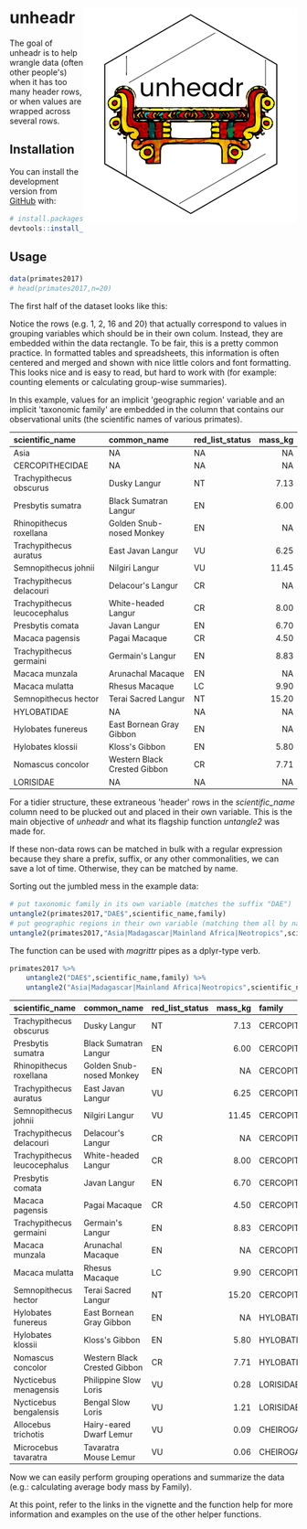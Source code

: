
<!-- README.md is generated from README.Rmd. Please edit that file -->
unheadr <img src="man/figures/logosmall.png" align="right" />
=============================================================

The goal of unheadr is to help wrangle data (often other people's) when it has too many header rows, or when values are wrapped across several rows.

Installation
------------

You can install the development version from [GitHub](https://github.com/) with:

``` r
# install.packages("devtools")
devtools::install_github("luisDVA/unheadr")
```

Usage
-----

``` r
data(primates2017)
# head(primates2017,n=20)
```

The first half of the dataset looks like this:

Notice the rows (e.g. 1, 2, 16 and 20) that actually correspond to values in grouping variables which should be in their own colum. Instead, they are embedded within the data rectangle. To be fair, this is a pretty common practice. In formatted tables and spreadsheets, this information is often centered and merged and shown with nice little colors and font formatting. This looks nice and is easy to read, but hard to work with (for example: counting elements or calculating group-wise summaries).

In this example, values for an implicit 'geographic region' variable and an implicit 'taxonomic family' are embedded in the column that contains our observational units (the scientific names of various primates).

| scientific\_name             | common\_name                 | red\_list\_status |  mass\_kg|
|:-----------------------------|:-----------------------------|:------------------|---------:|
| Asia                         | NA                           | NA                |        NA|
| CERCOPITHECIDAE              | NA                           | NA                |        NA|
| Trachypithecus obscurus      | Dusky Langur                 | NT                |      7.13|
| Presbytis sumatra            | Black Sumatran Langur        | EN                |      6.00|
| Rhinopithecus roxellana      | Golden Snub-nosed Monkey     | EN                |        NA|
| Trachypithecus auratus       | East Javan Langur            | VU                |      6.25|
| Semnopithecus johnii         | Nilgiri Langur               | VU                |     11.45|
| Trachypithecus delacouri     | Delacour's Langur            | CR                |        NA|
| Trachypithecus leucocephalus | White-headed Langur          | CR                |      8.00|
| Presbytis comata             | Javan Langur                 | EN                |      6.70|
| Macaca pagensis              | Pagai Macaque                | CR                |      4.50|
| Trachypithecus germaini      | Germain's Langur             | EN                |      8.83|
| Macaca munzala               | Arunachal Macaque            | EN                |        NA|
| Macaca mulatta               | Rhesus Macaque               | LC                |      9.90|
| Semnopithecus hector         | Terai Sacred Langur          | NT                |     15.20|
| HYLOBATIDAE                  | NA                           | NA                |        NA|
| Hylobates funereus           | East Bornean Gray Gibbon     | EN                |        NA|
| Hylobates klossii            | Kloss's Gibbon               | EN                |      5.80|
| Nomascus concolor            | Western Black Crested Gibbon | CR                |      7.71|
| LORISIDAE                    | NA                           | NA                |        NA|

For a tidier structure, these extraneous 'header' rows in the *scientific\_name* column need to be plucked out and placed in their own variable. This is the main objective of *unheadr* and what its flagship function *untangle2* was made for.

If these non-data rows can be matched in bulk with a regular expression because they share a prefix, suffix, or any other commonalities, we can save a lot of time. Otherwise, they can be matched by name.

Sorting out the jumbled mess in the example data:

``` r
# put taxonomic family in its own variable (matches the suffix "DAE")
untangle2(primates2017,"DAE$",scientific_name,family)
# put geographic regions in their own variable (matching them all by name)
untangle2(primates2017,"Asia|Madagascar|Mainland Africa|Neotropics",scientific_name,family)
```

The function can be used with *magrittr* pipes as a dplyr-type verb.

``` r
primates2017 %>%
    untangle2("DAE$",scientific_name,family) %>%
    untangle2("Asia|Madagascar|Mainland Africa|Neotropics",scientific_name,region) %>% head(n=20)
```

| scientific\_name             | common\_name                 | red\_list\_status |  mass\_kg| family          | region     |
|:-----------------------------|:-----------------------------|:------------------|---------:|:----------------|:-----------|
| Trachypithecus obscurus      | Dusky Langur                 | NT                |      7.13| CERCOPITHECIDAE | Asia       |
| Presbytis sumatra            | Black Sumatran Langur        | EN                |      6.00| CERCOPITHECIDAE | Asia       |
| Rhinopithecus roxellana      | Golden Snub-nosed Monkey     | EN                |        NA| CERCOPITHECIDAE | Asia       |
| Trachypithecus auratus       | East Javan Langur            | VU                |      6.25| CERCOPITHECIDAE | Asia       |
| Semnopithecus johnii         | Nilgiri Langur               | VU                |     11.45| CERCOPITHECIDAE | Asia       |
| Trachypithecus delacouri     | Delacour's Langur            | CR                |        NA| CERCOPITHECIDAE | Asia       |
| Trachypithecus leucocephalus | White-headed Langur          | CR                |      8.00| CERCOPITHECIDAE | Asia       |
| Presbytis comata             | Javan Langur                 | EN                |      6.70| CERCOPITHECIDAE | Asia       |
| Macaca pagensis              | Pagai Macaque                | CR                |      4.50| CERCOPITHECIDAE | Asia       |
| Trachypithecus germaini      | Germain's Langur             | EN                |      8.83| CERCOPITHECIDAE | Asia       |
| Macaca munzala               | Arunachal Macaque            | EN                |        NA| CERCOPITHECIDAE | Asia       |
| Macaca mulatta               | Rhesus Macaque               | LC                |      9.90| CERCOPITHECIDAE | Asia       |
| Semnopithecus hector         | Terai Sacred Langur          | NT                |     15.20| CERCOPITHECIDAE | Asia       |
| Hylobates funereus           | East Bornean Gray Gibbon     | EN                |        NA| HYLOBATIDAE     | Asia       |
| Hylobates klossii            | Kloss's Gibbon               | EN                |      5.80| HYLOBATIDAE     | Asia       |
| Nomascus concolor            | Western Black Crested Gibbon | CR                |      7.71| HYLOBATIDAE     | Asia       |
| Nycticebus menagensis        | Philippine Slow Loris        | VU                |      0.28| LORISIDAE       | Asia       |
| Nycticebus bengalensis       | Bengal Slow Loris            | VU                |      1.21| LORISIDAE       | Asia       |
| Allocebus trichotis          | Hairy-eared Dwarf Lemur      | VU                |      0.09| CHEIROGALEIDAE  | Madagascar |
| Microcebus tavaratra         | Tavaratra Mouse Lemur        | VU                |      0.06| CHEIROGALEIDAE  | Madagascar |

Now we can easily perform grouping operations and summarize the data (e.g.: calculating average body mass by Family).

At this point, refer to the links in the vignette and the function help for more information and examples on the use of the other helper functions.
